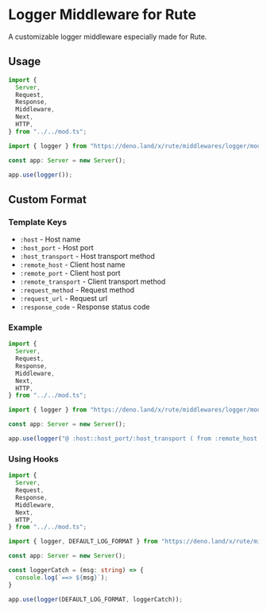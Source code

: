 # Logger Middleware for Rute

A customizable logger middleware especially made for Rute.

## Usage

```ts
import {
  Server,
  Request,
  Response,
  Middleware,
  Next,
  HTTP,
} from "../../mod.ts";

import { logger } from "https://deno.land/x/rute/middlewares/logger/mod.ts";

const app: Server = new Server();

app.use(logger());

```

## Custom Format

### Template Keys

- `:host`             - Host name
- `:host_port`        - Host port
- `:host_transport`   - Host transport method
- `:remote_host`      - Client host name
- `:remote_port`      - Client host port
- `:remote_transport` - Client transport method
- `:request_method`   - Request method
- `:request_url`      - Request url
- `:response_code`    - Response status code


### Example

```ts
import {
  Server,
  Request,
  Response,
  Middleware,
  Next,
  HTTP,
} from "../../mod.ts";

import { logger } from "https://deno.land/x/rute/middlewares/logger/mod.ts";

const app: Server = new Server();

app.use(logger("@ :host::host_port/:host_transport ( from :remote_host::remote_port/:remote_transport - :request_method - :response_code - :request_url )"));

```

### Using Hooks

```ts
import {
  Server,
  Request,
  Response,
  Middleware,
  Next,
  HTTP,
} from "../../mod.ts";

import { logger, DEFAULT_LOG_FORMAT } from "https://deno.land/x/rute/middlewares/logger/mod.ts";

const app: Server = new Server();

const loggerCatch = (msg: string) => {
  console.log(`==> ${msg}`);
}

app.use(logger(DEFAULT_LOG_FORMAT, loggerCatch));

```